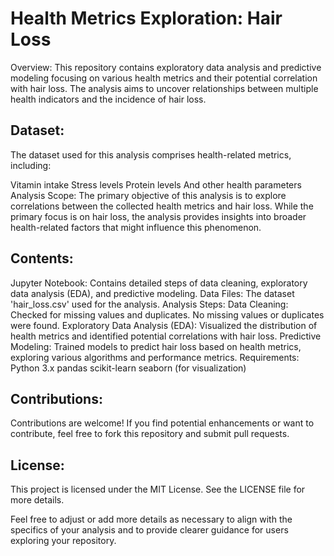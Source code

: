# Health Metrics Exploration: Hair Loss
Overview:
This repository contains exploratory data analysis and predictive modeling focusing on various health metrics and their potential correlation with hair loss. The analysis aims to uncover relationships between multiple health indicators and the incidence of hair loss.

## Dataset:
The dataset used for this analysis comprises health-related metrics, including:

Vitamin intake
Stress levels
Protein levels
And other health parameters
Analysis Scope:
The primary objective of this analysis is to explore correlations between the collected health metrics and hair loss. While the primary focus is on hair loss, the analysis provides insights into broader health-related factors that might influence this phenomenon.

## Contents:
Jupyter Notebook: Contains detailed steps of data cleaning, exploratory data analysis (EDA), and predictive modeling.
Data Files: The dataset 'hair_loss.csv' used for the analysis.
Analysis Steps:
Data Cleaning: Checked for missing values and duplicates. No missing values or duplicates were found.
Exploratory Data Analysis (EDA): Visualized the distribution of health metrics and identified potential correlations with hair loss.
Predictive Modeling: Trained models to predict hair loss based on health metrics, exploring various algorithms and performance metrics.
Requirements:
Python 3.x
pandas
scikit-learn
seaborn (for visualization)

## Contributions:
Contributions are welcome! If you find potential enhancements or want to contribute, feel free to fork this repository and submit pull requests.

## License:
This project is licensed under the MIT License. See the LICENSE file for more details.

Feel free to adjust or add more details as necessary to align with the specifics of your analysis and to provide clearer guidance for users exploring your repository.





